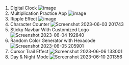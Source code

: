 1. Digital Clock
![image](https://github.com/bestcoolestp/HTML-CSS-JS-Projects-Beginner-Level-/assets/108534975/2bcd5d8f-8fdd-412e-89d1-cd88ab15f240)
2. Multiplication Practice App
![image](https://github.com/bestcoolestp/HTML-CSS-JS-Projects-Beginner-Level-/assets/108534975/5d2b91c3-330c-44dc-b566-276b41fd82eb)
3. Ripple Effect
![image](https://github.com/bestcoolestp/HTML-CSS-JS-Projects-Beginner-Level-/assets/108534975/5a596bc6-9787-4630-ac88-ca68e5cad2da)
4. Character Counter
![Screenshot 2023-06-03 201743](https://github.com/bestcoolestp/HTML-CSS-JS-Projects-Beginner-Level-/assets/108534975/e09fde16-57a6-45e4-97b8-36e1f613ca36)
5. Sticky Navbar With Customized Logo
![Screenshot 2023-06-04 192840](https://github.com/bestcoolestp/HTML-CSS-JS-Projects-Beginner-Level-/assets/108534975/105db61f-4b41-410b-ac54-2bd8bc039a24)
6. Random Color Generator with Hexacode
![Screenshot 2023-06-05 205901](https://github.com/bestcoolestp/HTML-CSS-JS-Projects-Beginner-Level-/assets/108534975/e8f1f084-9a9b-426b-b48f-8287c8b9f750)
7. Cursor Trail Effect
![Screenshot 2023-06-06 133001](https://github.com/bestcoolestp/HTML-CSS-JS-Projects-Beginner-Level-/assets/108534975/8524f23b-1007-4150-ac92-d09ffd8d4566)
8. Day & Night Mode
![Screenshot 2023-06-10 201356](https://github.com/bestcoolestp/HTML-CSS-JS-Projects-Beginner-Level-/assets/108534975/16c60c64-feee-444d-9c84-fb88e8cfb4da)


